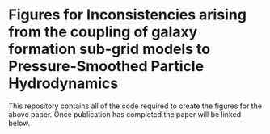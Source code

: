 # Figures for Inconsistencies arising from the coupling of galaxy formation sub-grid models to Pressure-Smoothed Particle Hydrodynamics

This repository contains all of the code required to create the figures
for the above paper. Once publication has completed the paper will
be linked below.
